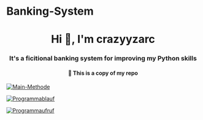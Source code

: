 # Banking-System

<h1 align="center">Hi 👋, I'm crazyyzarc</h1>
<h3 align="center">It's a ficitional banking system for improving my Python skills </h3>
<h4 align="center">🔭 This is a copy of my repo</h4>



<a href="https://imgbb.com/"><img src="https://i.ibb.co/d6rL8Q8/Main-Methode.png" alt="Main-Methode" border="0"></a>

<a href="https://imgbb.com/"><img src="https://i.ibb.co/SsXpbX2/Programmablauf.png" alt="Programmablauf" border="0"></a>

<a href="https://imgbb.com/"><img src="https://i.ibb.co/zbGnDds/Programmaufruf.png" alt="Programmaufruf" border="0"></a>
